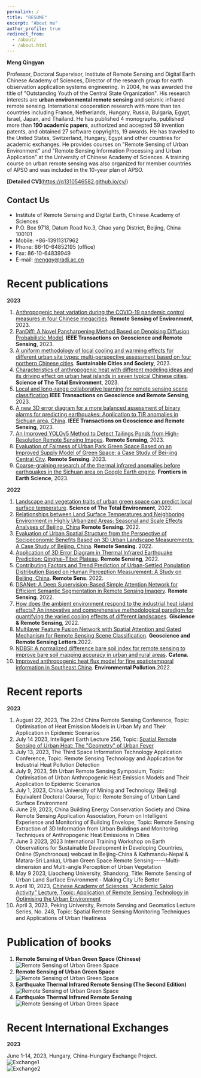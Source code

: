 ```yaml
---
permalink: /
title: "RESUME"
excerpt: "About me"
author_profile: true
redirect_from: 
  - /about/
  - /about.html
---
```


**Meng Qingyan**

Professor, Doctoral Supervisor, Institute of Remote Sensing and Digital Earth Chinese Academy of Sciences, Director of the research group for earth observation application systems engineering. In 2004, he was awarded the title of "Outstanding Youth of the Central State Organization".
His research interests are **urban environmental remote sensing** and seismic infrared remote sensing. International cooperation research with more than ten countries including France, Netherlands, Hungary, Russia, Bulgaria, Egypt, Israel, Japan, and Thailand. 
He has published 4 monographs, published more than **190 academic papers**, authorized and accepted 59 invention patents, and obtained 27 software copyrights, 19 awards. He has traveled to the United States, Switzerland, Hungary, Egypt and other countries for academic exchanges.
He provides courses on "Remote Sensing of Urban Environment" and "Remote Sensing Information Processing and Urban Application" at the University of Chinese Academy of Sciences. A training course on urban remote sensing was also organized for member countries of APSO and was included in the 10-year plan of APSO.

**[Detailed CV]**(https://q1310546582.github.io/cv/)

Contact Us
------

- Institute of Remote Sensing and Digital Earth, Chinese Academy of Sciences
- P.O. Box 9718, Datum Road No.3, Chao yang District, Beijing, China 100101 
- Mobile: +86-13911317962
- Phone: 86-10-64852195 (office)
- Fax:  86-10-64839949
- E-mail: mengqy@radi.ac.cn


# Recent publications

**2023**

1. [Anthropogenic heat variation during the COVID-19 pandemic control measures in four Chinese megacities](https://www.sciencedirect.com/science/article/pii/S0034425723001530). **Remote Sensing of Environment**, 2023.
2. [PanDiff: A Novel Pansharpening Method Based on Denoising Diffusion Probabilistic Model](https://ieeexplore.ieee.org/abstract/document/10136205). **IEEE Transactions on Geoscience and Remote Sensing**, 2023.
3. [A uniform methodology of local cooling and warming effects for different urban site types: multi-perspective assessment based on four northern Chinese cities](https://www.sciencedirect.com/science/article/abs/pii/S2210670723002639). **Sustainable Cities and Society**, 2023.
4. [Characteristics of anthropogenic heat with different modeling ideas and its driving effect on urban heat islands in seven typical Chinese cities](https://www.sciencedirect.com/science/article/abs/pii/S0048969723026104). **Science of The Total Environment**, 2023.
5. [Local and long-range collaborative learning for remote sensing scene classification](https://ieeexplore.ieee.org/abstract/document/10093899).**IEEE Transactions on Geoscience and Remote Sensing**, 2023. 
6. [A new 3D error diagram for a more balanced assessment of binary alarms for predicting earthquakes: Application to TIR anomalies in Sichuan area, China](https://ieeexplore.ieee.org/abstract/document/10175874). **IEEE Transactions on Geoscience and Remote Sensing**, 2023. 
7. [An Improved YOLOv5 Method to Detect Tailings Ponds from High-Resolution Remote Sensing Images](https://www.mdpi.com/2072-4292/15/7/1796). **Remote Sensing**, 2023.
8. [Evaluation of Fairness of Urban Park Green Space Based on an Improved Supply Model of Green Space: a Case Study of Bei-jing Central City](https://www.mdpi.com/2072-4292/15/1/244). **Remote Sensing**. 2023.
9. [Coarse-graining research of the thermal infrared anomalies before earthquakes in the Sichuan area on Google Earth engine](https://www.frontiersin.org/articles/10.3389/feart.2023.1101165/full). **Frontiers in Earth Science**, 2023.


**2022**

1. [Landscape and vegetation traits of urban green space can predict local surface temperature](https://www.sciencedirect.com/science/article/abs/pii/S0048969722010981). **Science of The Total Environment**, 2022.
2. [Relationships between Land Surface Temperatures and Neighboring Environment in Highly Urbanized Areas: Seasonal and Scale Effects Analyses of Beijing, China](https://www.mdpi.com/2072-4292/14/17/4340) **Remote Sensing**. 2022.
3. [Evaluation of Urban Spatial Structure from the Perspective of Socioeconomic Benefits Based on 3D Urban Landscape Measurements: A Case Study of Beijing, China](https://www.mdpi.com/2072-4292/14/21/5511). **Remote Sensing**. 2022.
4. [Application of 3D Error Diagram in Thermal Infrared Earthquake Prediction: Qinghai–Tibet Plateau](https://www.mdpi.com/2072-4292/14/23/5925). **Remote Sensing**, 2022.
5. [Contributing Factors and Trend Prediction of Urban-Settled Population Distribution Based on Human Perception Measurement: A Study on Beijing, China](https://www.mdpi.com/2072-4292/14/16/3965). **Remote Sens**. 2022.
6. [DSANet: A Deep Supervision-Based Simple Attention Network for Efficient Semantic Segmentation in Remote Sensing Imagery](https://www.mdpi.com/2072-4292/14/21/5399). **Remote Sensing**. 2022. 
7. [How does the ambient environment respond to the industrial heat island effects? An innovative and comprehensive methodological paradigm for quantifying the varied cooling effects of different landscapes](https://www.tandfonline.com/doi/full/10.1080/15481603.2022.2127463). **Giscience & Remote Sensing**, 2022.
8. [Multilayer Feature Fusion Network with Spatial Attention and Gated Mechanism for Remote Sensing Scene Classification](https://ieeexplore.ieee.org/abstract/document/9770786). **Geoscience and Remote Sensing Letters**.2022.
9. [NDBSI: A normalized difference bare soil index for remote sensing to improve bare soil mapping accuracy in urban and rural areas](https://www.sciencedirect.com/science/article/abs/pii/S034181622200251X). **Catena**.
10. [Improved anthropogenic heat flux model for fine spatiotemporal information in Southeast China](https://www.sciencedirect.com/science/article/abs/pii/S0269749122001312). **Environmental Pollution**.2022.


Recent reports 
======

**2023**

1. August 22, 2023, The 22nd China Remote Sensing Conference, Topic: Optimisation of Heat Emission Models in Urban My and Their Application in Epidemic Scenarios
2. July 14 2023, Intelligent Earth Lecture 256, Topic: [Spatial Remote Sensing of Urban Heat: The "Geometry" of Urban Fever](https://mp.weixin.qq.com/s/pcaTNcx6dlQbaNsOlsxVYQ)
3. July 13, 2023, The Third Space Information Technology Application Conference, Topic: Remote Sensing Technology and Application for Industrial Heat Pollution Detection
4. July 9, 2023, 5th Urban Remote Sensing Symposium, Topic: Optimisation of Urban Anthropogenic Heat Emission Models and Their Application to Epidemic Scenarios
5. July 1, 2023, China University of Mining and Technology (Beijing) Equivalent Doctoral Course, Topic: Remote Sensing of Urban Land Surface Environment
6. June 29, 2023, China Building Energy Conservation Society and China Remote Sensing Application Association, Forum on Intelligent Experience and Monitoring of Building Envelope, Topic: Remote Sensing Extraction of 3D Information from Urban Buildings and Monitoring Techniques of Anthropogenic Heat Emissions in Cities
7. June 3 2023, 2023 International Training Workshop on Earth Observations for Sustainable Development in Developing Countries, Online (Synchronous) webcast in Beijing-China & Kathmandu-Nepal & Matara-Sri Lanka), Urban Green Space Remote Sensing-----Multi-dimension and Multi-angle Perception of Urban Vegetation
8. May 9 2023, Liaocheng University, Shandong, Title: Remote Sensing of Urban Land Surface Environment - Making City Life Better
9. April 10, 2023, [Chinese Academy of Sciences, "Academic Salon Activity" Lecture, Topic: Application of Remote Sensing Technology in Optimising the Urban Environment](https://idea.cas.cn/viewconf.action?docid=84483#baogao1)
10. April 3, 2023, Peking University, Remote Sensing and Geomatics Lecture Series, No. 248, Topic: Spatial Remote Sensing Monitoring Techniques and Applications of Urban Heatiness

Publication of books 
======
1. **Remote Sensing of Urban Green Space (Chinese)** <br>![Remote Sensing of Urban Green Space](城市绿度空间遥感.jpg)
2. **Remote Sensing of Urban Green Space** <br>![Remote Sensing of Urban Green Space](图片1.png)
3. **Earthquake Thermal Infrared Remote Sensing (The Second Edition)** <br>![Remote Sensing of Urban Green Space](地震红外遥感第二版.jpg)
4. **Earthquake Thermal Infrared Remote Sensing** <br>![Remote Sensing of Urban Green Space](地震红外遥感.jpg)

Recent International Exchanges
======

**2023**

June 1-14, 2023, Hungary, China-Hungary Exchange Project.<br>![Exchange1](Exchange1.jpg)
<br>![Exchange2](Exchange2.jpg)


